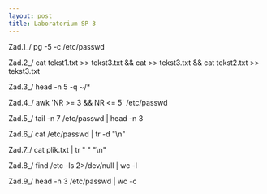 ```yaml
---
layout: post
title: Laboratorium SP 3
---
```


Zad.1_/
			pg -5 -c /etc/passwd

Zad.2_/
			cat tekst1.txt >> tekst3.txt && cat >> 
			tekst3.txt && cat tekst2.txt >> tekst3.txt

Zad.3_/
			head -n 5 -q ~/*

Zad.4_/
			awk 'NR >= 3 && NR <= 5' /etc/passwd

Zad.5_/
			tail -n 7 /etc/passwd | head -n 3

Zad.6_/
			cat /etc/passwd | tr -d "\n"

Zad.7_/
			cat plik.txt | tr " " "\n"

Zad.8_/
			find /etc -ls 2>/dev/null | wc -l

Zad.9_/
			head -n 3 /etc/passwd | wc -c


